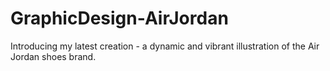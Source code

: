 # GraphicDesign-AirJordan
Introducing my latest creation - a dynamic and vibrant illustration of the Air Jordan shoes brand.
